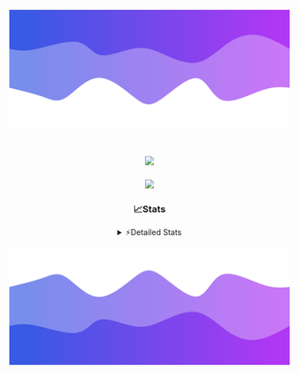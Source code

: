 ![Header](./header.png)
<div align="center">

<h1 align="center">
  <a href="https://git.io/typing-svg">
    <img src="https://readme-typing-svg.herokuapp.com/?lines=Hello,+There!+%F0%9F%91%8B;This+is+chicho.;Owner+on+Ocean;&center=true&size=25">
  </a>
</h1>
  
<p align="center">
  <img src="https://lanyard.cnrad.dev/api/852683595378196480" />
</p>

### 📈Stats
<details>
    <summary> ⚡Detailed Stats</summary>
    <br/>

<!--START_SECTION:waka-->
![Code Time](http://img.shields.io/badge/Code%20Time-876%20hrs%2031%20mins-blue)

![Profile Views](http://img.shields.io/badge/Profile%20Views-0-blue)

**🐱 My GitHub Data** 

> 📦 83.2 kB Used in GitHub's Storage 
 > 
> 🏆 29 Contributions in the Year 2024
 > 
> 🚫 Not Opted to Hire
 > 
> 📜 15 Public Repositories 
 > 
> 🔑 9 Private Repositories 
 > 
**I'm a Night 🦉** 

```text
🌞 Morning                25 commits          ██░░░░░░░░░░░░░░░░░░░░░░░   06.14 % 
🌆 Daytime                65 commits          ████░░░░░░░░░░░░░░░░░░░░░   15.97 % 
🌃 Evening                174 commits         ███████████░░░░░░░░░░░░░░   42.75 % 
🌙 Night                  143 commits         █████████░░░░░░░░░░░░░░░░   35.14 % 
```
📅 **I'm Most Productive on Tuesday** 

```text
Monday                   26 commits          ██░░░░░░░░░░░░░░░░░░░░░░░   06.39 % 
Tuesday                  111 commits         ███████░░░░░░░░░░░░░░░░░░   27.27 % 
Wednesday                81 commits          █████░░░░░░░░░░░░░░░░░░░░   19.90 % 
Thursday                 63 commits          ████░░░░░░░░░░░░░░░░░░░░░   15.48 % 
Friday                   47 commits          ███░░░░░░░░░░░░░░░░░░░░░░   11.55 % 
Saturday                 43 commits          ███░░░░░░░░░░░░░░░░░░░░░░   10.57 % 
Sunday                   36 commits          ██░░░░░░░░░░░░░░░░░░░░░░░   08.85 % 
```


📊 **This Week I Spent My Time On** 

```text
🕑︎ Time Zone: America/Argentina/Buenos_Aires

💬 Programming Languages: 
Python                   2 hrs 44 mins       ████████████░░░░░░░░░░░░░   46.54 % 
HTML                     2 hrs 41 mins       ███████████░░░░░░░░░░░░░░   45.73 % 
Bash                     22 mins             ██░░░░░░░░░░░░░░░░░░░░░░░   06.32 % 
YAML                     3 mins              ░░░░░░░░░░░░░░░░░░░░░░░░░   01.00 % 
JavaScript               1 min               ░░░░░░░░░░░░░░░░░░░░░░░░░   00.41 % 

🔥 Editors: 
Cursor                   5 hrs 54 mins       █████████████████████████   100.00 % 

🐱‍💻 Projects: 
Unknown Project          5 hrs 54 mins       █████████████████████████   100.00 % 

💻 Operating System: 
Windows                  5 hrs 54 mins       █████████████████████████   100.00 % 
```

**I Mostly Code in JavaScript** 

```text
JavaScript               8 repos             ███████░░░░░░░░░░░░░░░░░░   26.67 % 
HTML                     7 repos             ██████░░░░░░░░░░░░░░░░░░░   23.33 % 
Astro                    1 repo              █░░░░░░░░░░░░░░░░░░░░░░░░   03.33 % 
TypeScript               1 repo              █░░░░░░░░░░░░░░░░░░░░░░░░   03.33 % 
SCSS                     1 repo              █░░░░░░░░░░░░░░░░░░░░░░░░   03.33 % 
```




 Last Updated on 26/11/2024 23:15:57 UTC
<!--END_SECTION:waka-->
</details>

![Footer](./footer.png)
